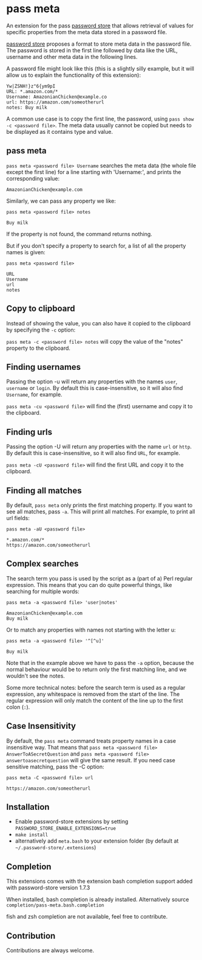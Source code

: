 # pass meta

An extension for the pass [password store](https://www.passwordstore.org/) that allows retrieval of values for specific properties from the meta data stored in a password file.

[password store](https://www.passwordstore.org/) proposes a format to
store meta data in the password file.  The password is stored in the
first line followed by data like the URL, username and other meta data
in the following lines.

A password file might look like this (this is a slightly silly
example, but it will allow us to explain the functionality of this
extension):

```
Yw|ZSNH!}z"6{ym9pI
URL: *.amazon.com/*
Username: AmazonianChicken@example.co
url: https://amazon.com/someotherurl
notes: Buy milk
```

A common use case is to copy the first line, the password, using `pass
show -c <password file>`. The meta data usually cannot be copied but
needs to be displayed as it contains type and value.

## pass meta

`pass meta <password file> Username` searches the meta data (the whole
file except the first line) for a line starting with 'Username:', and
prints the corresponding value:

```
AmazonianChicken@example.com
```


Similarly, we can pass any property we like:

`pass meta <password file> notes`

```
Buy milk
```

If the property is not found, the command returns nothing.

But if you don't specify a property to search for, a list of all the
property names is given:

`pass meta <password file>`

``` 
URL
Username
url
notes
```

## Copy to clipboard

Instead of showing the value, you can also have it copied to the
clipboard by specifying the `-c` option:

`pass meta -c <password file> notes` will copy the value of the
"notes" property to the clipboard.

## Finding usernames

Passing the option -u will return any properties with the names
`user`, `username` or `login`. By default this is case-insensitive, so
it will also find `Username`, for example.

`pass meta -cu <password file>` will find the (first) username and
copy it to the clipboard.

## Finding urls

Passing the option -U will return any properties with the name `url`
or `http`. By default this is case-insensitive, so it will also find
`URL`, for example.

`pass meta -cU <password file>` will find the first URL and copy it to
the clipboard.

## Finding all matches

By default, `pass meta` only prints the first matching property. If
you want to see all matches, pass `-a`. This will print all
matches. For example, to print all url fields:

`pass meta -aU <password file>`

```
*.amazon.com/*
https://amazon.com/someotherurl
```

## Complex searches

The search term you pass is used by the script as a (part of a) Perl
regular expression. This means that you can do quite powerful things,
like searching for multiple words:

`pass meta -a <password file> 'user|notes'`

```
AmazonianChicken@example.com
Buy milk
```

Or to match any properties with names not starting with the letter u:

`pass meta -a <password file> '^[^u]'`

```
Buy milk
```

Note that in the example above we have to pass the `-a` option,
because the normal behaviour would be to return only the first
matching line, and we wouldn't see the notes. 

Some more technical notes: before the search term is used as a regular
expression, any whitespace is removed from the start of the line. The
regular expression will only match the content of the line up to the
first colon (`:`). 

## Case Insensitivity

By default, the `pass meta` command treats property names in a case
insensitive way. That means that `pass meta <password file>
AnswerToASecretQuestion` and `pass meta <password file>
answertoasecretquestion` will give the same result. If you need case
sensitive matching, pass the -C option:

`pass meta -C <password file> url`

```
https://amazon.com/someotherurl
```


## Installation

- Enable password-store extensions by setting ``PASSWORD_STORE_ENABLE_EXTENSIONS=true``
- ``make install``
- alternatively add `meta.bash` to your extension folder (by default at `~/.password-store/.extensions`)

## Completion

This extensions comes with the extension bash completion support added
with password-store version 1.7.3

When installed, bash completion is already installed. Alternatively
source `completion/pass-meta.bash.completion`

fish and zsh completion are not available, feel free to contribute.

## Contribution

Contributions are always welcome.
